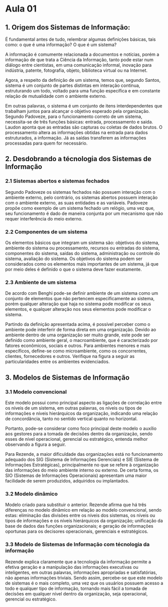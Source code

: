 # Aula 01

## 1. Origem dos Sistemas de Informação:
É fundamental antes de tudo, relembrar algumas definições básicas, tais como: o que é uma informação? O que é um sistema?

A informação é comumente relacionada a documentos e notícias, porém a informação de que trata a Ciência da Informação, tanto pode estar num diálogo entre cientistas, em uma comunicação informal, inovação para indústria, patente, fotografia, objeto, biblioteca virtual ou na Internet.

Agora, a respeito da definição de um sistema, temos que, segundo Santos, sistema é um conjunto de partes distintas em interação contínua, estruturando um todo, voltado para uma função específica e em constante relação de mutualidade com o ambiente externo.

Em outras palavras, o sistema é um conjunto de itens interdependentes que trabalham juntos para alcançar o objetivo esperado pela organização. Segundo Padoveze, para o funcionamento correto de um sistema, necessita-se de três funções básicas: entrada, processamento e saida.
Laudon aponta que as entradas são capturas ou coletas de dados brutos. O processamento altera as informações obtidas na entrada para dados estruturados, a informação. Já as saídas transferem as informações processadas para quem for necessário.

## 2. Desdobrando a técnologia dos Sistemas de Informação
### 2.1 Sistemas abertos e sistemas fechados
Segundo Padoveze os sistemas fechados não possuem interação com o ambiente externo, pelo contrário, os sistemas abertos possuem interação com o ambiente externo, as suas entidades e as variáveis. Padoveze propõe como exemplo de um sistema fechado um relógio, uma vez que, seu funcionamento é dado de maneira conjunta por um mecanismo que não requer interferência do meio externo.
### 2.2 Componentes de um sistema
Os elementos básicos que integram um sistema são: objetivos do sistema, ambiente do sistema ou processamento, recursos ou entradas do sistema, componentes do sistema, saídas do sistema, administração ou controle do sistema, avaliação do sistema.
Os objetivos do sistema podem ser considerados como os elementos mais importantes de um sistema, já que por meio deles é definido o que o sistema deve fazer exatamente.
### 2.3 Ambiente de um sistema
De acordo com Benghi pode-se definir ambiente de um sistema como um conjunto de elementos que não pertencem especificamente ao sistema, porém qualquer alteração que haja no sistema pode modificar os seus elementos, e qualquer alteração nos seus elementos pode modificar o sistema.

Partindo da definição apresentada acima, é possível perceber como o ambiente pode interferir de forma direta em uma organização. Devido ao ambiente dentro de uma organização ser muito grande, este pode ser definido como ambiente geral, o macroambiente, que é caracterizado por fatores econômicos, sociais e outros. Para ambientes menores e mais específicos, define-se como microambiente, como os concorrentes, clientes, fornecedores e outros. Verifique na figura a seguir as particularidades entre os ambientes evidenciados.

## 3. Modelos de Sistemas de Informação
### 3.1 Modelo convencional 
Este modelo possui como principal aspecto as ligações de correlação entre os níveis de um sistema, em outras palavras, os níveis ou tipos de informações e níveis hierárquicos da organização, indicando uma relação de concordância, tanto no sentido vertical quanto no horizontal.

Portanto, pode-se considerar como foco principal deste modelo o auxílio aos gestores para a tomada de decisões dentro da organização, sendo esses de nível operacional, gerencial ou estratégico, entenda melhor observando a figura a seguir.

Para Rezende, a maior dificuldade das organizações está no funcionamento adequado dos SIG (Sistema de Informações Gerenciais) e SIE (Sistema de Informações Estratégicas), principalmente no que se refere à organização das informações do meio ambiente interno ou externo. De certa forma, os SIO (Sistemas de Informações Operacionais) apresentam uma maior facilidade de serem produzidos, adquiridos ou implantados.

### 3.2 Modelo dinâmico
Modelo criado para substituir o anterior. Rezende afirma que há três diferenças no modelo dinâmico em relação ao modelo convencional, sendo estas: eliminação das divisões entre os níveis dos sistemas, os níveis ou tipos de informações e os níveis hierárquicos da organização; unificação da base de dados das funções organizacionais; e geração de informações oportunas para os decisores operacionais, gerenciais e estratégicos. 

### 3.3 Modelo de Sistemas de Informação com técnologia da informação
Rezende explica claramente que a tecnologia da informação permite a efetiva geração e a manipulação das informações executivas ou inteligentes, em outras palavras, informações apropriadas e satisfatórias, não apenas informações triviais. Sendo assim, percebe-se que este modelo de sistemas é o mais completo, uma vez que os usuários possuem acesso a todo e qualquer tipo de informação, tornando mais fácil a tomada de decisões em qualquer nível dentro da organização, seja operacional, gerencial ou estratégico.